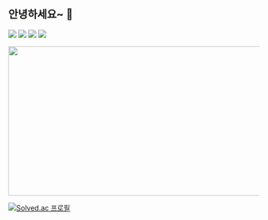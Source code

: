 ## 안녕하세요~ 👋

<!--
**NoeyhOj/NoeyhOj** is a ✨ _special_ ✨ repository because its `README.md` (this file) appears on your GitHub profile.

Here are some ideas to get you started:

- 🔭 I’m currently working on ...
- 🌱 I’m currently learning ...
- 👯 I’m looking to collaborate on ...
- 🤔 I’m looking for help with ...
- 💬 Ask me about ...
- 📫 How to reach me: ...
- 😄 Pronouns: ...
- ⚡ Fun fact: ...
-->
<img src="https://img.shields.io/badge/Android-3DDC84?style=for-the-badge&logo=Android&logoColor=white">
<img src="https://img.shields.io/badge/Google Colab-F9AB00?style=for-the-badge&logo=Google Colab&logoColor=white">
<img src="https://img.shields.io/badge/Python-3776AB?style=for-the-badge&logo=Python&logoColor=white">
<img src="https://img.shields.io/badge/java-007396?style=for-the-badge&logo=OpenJDK&logoColor=white">

<a href="https://www.solve-nyang.com"><img src="https://api.solve-nyang.com/compose/dryzero0" width="600" height="300"/></a>

[![Solved.ac
프로필](http://mazassumnida.wtf/api/v2/generate_badge?boj=dryzero0)](https://solved.ac/dryzero0)
